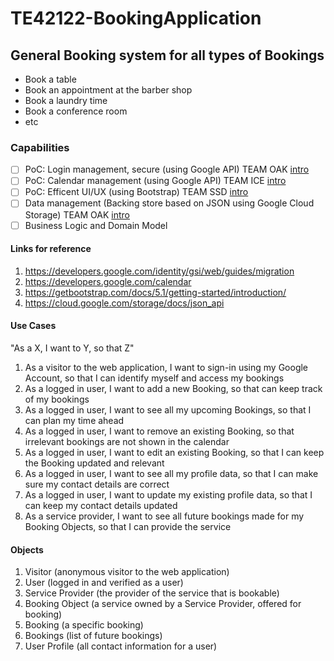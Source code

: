 # TE42122-BookingApplication
## General Booking system for all types of Bookings
- Book a table
- Book an appointment at the barber shop
- Book a laundry time
- Book a conference room
- etc

### Capabilities
- [ ] PoC: Login management, secure (using Google API) TEAM OAK [intro](https://github.com/herkommer/TE42122-BookingApplication/edit/main/GoogleIdentityAPI.md)
- [ ] PoC: Calendar management (using Google API) TEAM ICE [intro](https://github.com/herkommer/TE42122-BookingApplication/edit/main/GoogleCalendarAPI.md)
- [ ] PoC: Efficent UI/UX (using Bootstrap) TEAM SSD [intro](https://github.com/herkommer/TE42122-BookingApplication/edit/main/BootStrap.md)
- [ ] Data management (Backing store based on JSON using Google Cloud Storage) TEAM OAK [intro](https://github.com/herkommer/TE42122-BookingApplication/edit/main/GoogleStorageAPI.md)
- [ ] Business Logic and Domain Model

#### Links for reference
1. https://developers.google.com/identity/gsi/web/guides/migration
2. https://developers.google.com/calendar
3. https://getbootstrap.com/docs/5.1/getting-started/introduction/
4. https://cloud.google.com/storage/docs/json_api

#### Use Cases
"As a X, I want to Y, so that Z"

1. As a visitor to the web application, I want to sign-in using my Google Account, so that I can identify myself and access my bookings
2. As a logged in user, I want to add a new Booking, so that can keep track of my bookings
3. As a logged in user, I want to see all my upcoming Bookings, so that I can plan my time ahead
4. As a logged in user, I want to remove an existing Booking, so that irrelevant bookings are not shown in the calendar
5. As a logged in user, I want to edit an existing Booking, so that I can keep the Booking updated and relevant
6. As a logged in user, I want to see all my profile data, so that I can make sure my contact details are correct
7. As a logged in user, I want to update my existing profile data, so that I can keep my contact details updated
8. As a service provider, I want to see all future bookings made for my Booking Objects, so that I can provide the service

#### Objects
1. Visitor (anonymous visitor to the web application)
2. User (logged in and verified as a user)
3. Service Provider (the provider of the service that is bookable)
4. Booking Object (a service owned by a Service Provider, offered for booking)
5. Booking (a specific booking)
6. Bookings (list of future bookings)
7. User Profile (all contact information for a user)
